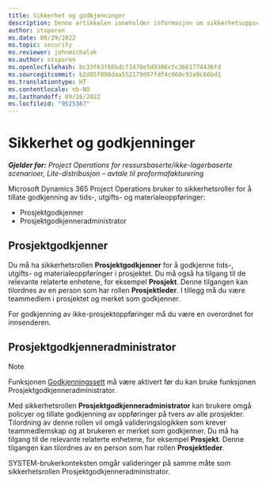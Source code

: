 ```yaml
---
title: Sikkerhet og godkjenninger
description: Denne artikkelen inneholder informasjon om sikkerhetsoppsettet for arbeid med godkjenninger i Microsoft Dynamics 365 Project Operations.
author: stsporen
ms.date: 08/29/2022
ms.topic: security
ms.reviewer: johnmichalak
ms.author: stsporen
ms.openlocfilehash: bc33f63f66bdcf1470e5d9386cfc3661774436fd
ms.sourcegitcommit: b2d05f898daa552179d67fdf4c060c93a9c66bd1
ms.translationtype: HT
ms.contentlocale: nb-NO
ms.lasthandoff: 09/16/2022
ms.locfileid: "9525367"
---
```

# <a name="security-and-approvals"></a>Sikkerhet og godkjenninger

_**Gjelder for:** Project Operations for ressursbaserte/ikke-lagerbaserte scenarioer, Lite-distribusjon – avtale til proformafakturering_

Microsoft Dynamics 365 Project Operations bruker to sikkerhetsroller for å tillate godkjenning av tids-, utgifts- og materialeoppføringer:

- Prosjektgodkjenner
- Prosjektgodkjenneradministrator

## <a name="project-approver"></a>Prosjektgodkjenner

Du må ha sikkerhetsrollen **Prosjektgodkjenner** for å godkjenne tids-, utgifts- og materialeoppføringer i prosjektet. Du må også ha tilgang til de relevante relaterte enhetene, for eksempel **Prosjekt**. Denne tilgangen kan tilordnes av en person som har rollen **Prosjektleder**. I tillegg må du være teammedlem i prosjektet og merket som godkjenner.

For godkjenning av ikke-prosjektoppføringer må du være en overordnet for innsenderen.

## <a name="project-approver-admin"></a>Prosjektgodkjenneradministrator

> [!NOTE]
> Funksjonen [Godkjenningssett](approval-sets.md) må være aktivert før du kan bruke funksjonen Prosjektgodkjenneradministrator.

Med sikkerhetsrollen **Prosjektgodkjenneradministrator** kan brukere omgå policyer og tillate godkjenning av oppføringer på tvers av alle prosjekter. Tilordning av denne rollen vil omgå valideringslogikken som krever teammedlemskap og at brukeren er merket som godkjenner. Du må ha tilgang til de relevante relaterte enhetene, for eksempel **Prosjekt**. Denne tilgangen kan tilordnes av en person som har rollen **Prosjektleder**.

SYSTEM-brukerkonteksten omgår valideringer på samme måte som sikkerhetsrollen Prosjektgodkjenneradministrator.
